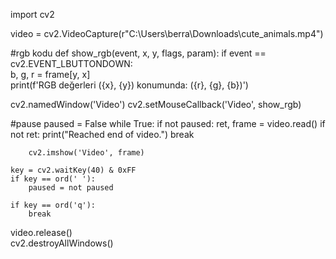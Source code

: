 import cv2

video = cv2.VideoCapture(r"C:\Users\berra\Downloads\cute_animals.mp4")

#rgb kodu 
def show_rgb(event, x, y, flags, param):
    if event == cv2.EVENT_LBUTTONDOWN:  
        b, g, r = frame[y, x]  
        print(f'RGB değerleri ({x}, {y}) konumunda: ({r}, {g}, {b})')

cv2.namedWindow('Video')
cv2.setMouseCallback('Video', show_rgb)

#pause
paused = False
while True:
    if not paused:
        ret, frame = video.read()
        if not ret:
            print("Reached end of video.")
            break

        cv2.imshow('Video', frame)

    key = cv2.waitKey(40) & 0xFF
    if key == ord(' '): 
        paused = not paused
    
    if key == ord('q'): 
        break

video.release()    
cv2.destroyAllWindows()
